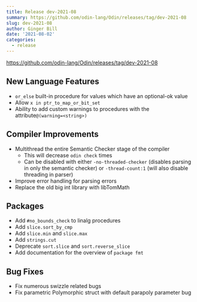 ```yaml
---
title: Release dev-2021-08
summary: https://github.com/odin-lang/Odin/releases/tag/dev-2021-08
slug: dev-2021-08
author: Ginger Bill
date: '2021-08-02'
categories:
  - release
---
```


https://github.com/odin-lang/Odin/releases/tag/dev-2021-08

## New Language Features
* `or_else` built-in procedure for values which have an optional-ok value
* Allow `x in ptr_to_map_or_bit_set`
* Ability to add custom warnings to procedures with the attribute`@(warning=<string>)`

## Compiler Improvements
* Multithread the entire Semantic Checker stage of the compiler
    * This will decrease `odin check` times
    * Can be disabled with either `-no-threaded-checker` (disables parsing in only the semantic checker) or `-thread-count:1` (will also disable threading in parser)
* Improve error handling for parsing errors
* Replace the old big int library with libTomMath

## Packages
* Add `#no_bounds_check` to linalg procedures
* Add `slice.sort_by_cmp`
* Add `slice.min` and `slice.max`
* Add `strings.cut`
* Deprecate `sort.slice` and `sort.reverse_slice`
* Add documentation for the overview of `package fmt`

## Bug Fixes
* Fix numerous swizzle related bugs
* Fix parametric Polymorphic struct with default parapoly parameter bug

